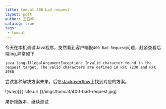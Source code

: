```yaml
---
title: tomcat 400 bad request
layout: post
author: 王召辉
catalog: true
tags: 
 - tomcat
---
```


今天在本机调试Java程序，突然看到客户端报``400 Bad Request``问题，赶紧查看后端log,异常如下

```
java.lang.IllegalArgumentException: Invalid character found in the request target. The valid characters are defined in RFC 7230 and RFC 3986
```

尝试各种解决方案未果，后在[stackoverflow](https://stackoverflow.com/)上找到对应的方案。

!(way)[{{ site.url }}/imgs/tomcat/400-bad-request.jpg]

果断降版本，继续测试
